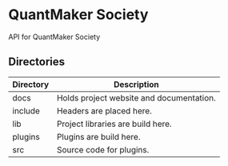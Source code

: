 # QuantMaker Society
API for QuantMaker Society

## Directories

| Directory | Description                              |
|-----------|------------------------------------------|
| docs      | Holds project website and documentation. |
| include   | Headers are placed here.                 |
| lib       | Project libraries are build here.        |
| plugins   | Plugins are build here.                  |
| src       | Source code for plugins.                 |


